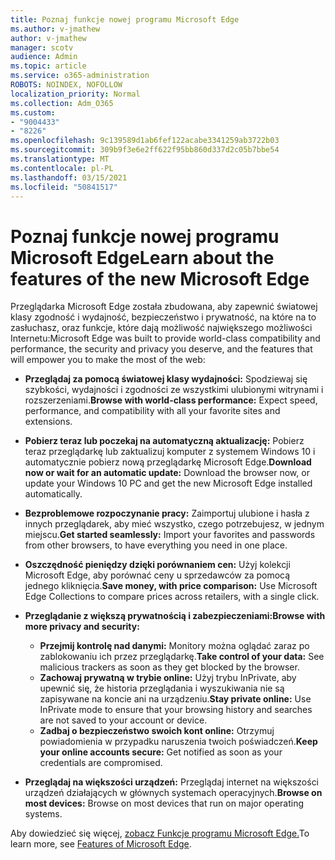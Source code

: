 ```yaml
---
title: Poznaj funkcje nowej programu Microsoft Edge
ms.author: v-jmathew
author: v-jmathew
manager: scotv
audience: Admin
ms.topic: article
ms.service: o365-administration
ROBOTS: NOINDEX, NOFOLLOW
localization_priority: Normal
ms.collection: Adm_O365
ms.custom:
- "9004433"
- "8226"
ms.openlocfilehash: 9c139589d1ab6fef122acabe3341259ab3722b03
ms.sourcegitcommit: 309b9f3e6e2ff622f95bb860d337d2c05b7bbe54
ms.translationtype: MT
ms.contentlocale: pl-PL
ms.lasthandoff: 03/15/2021
ms.locfileid: "50841517"
---
```

# <a name="learn-about-the-features-of-the-new-microsoft-edge"></a><span data-ttu-id="e700f-102">Poznaj funkcje nowej programu Microsoft Edge</span><span class="sxs-lookup"><span data-stu-id="e700f-102">Learn about the features of the new Microsoft Edge</span></span>

<span data-ttu-id="e700f-103">Przeglądarka Microsoft Edge została zbudowana, aby zapewnić światowej klasy zgodność i wydajność, bezpieczeństwo i prywatność, na które na to zasłuchasz, oraz funkcje, które dają możliwość największego możliwości Internetu:</span><span class="sxs-lookup"><span data-stu-id="e700f-103">Microsoft Edge was built to provide world-class compatibility and performance, the security and privacy you deserve, and the features that will empower you to make the most of the web:</span></span>

- <span data-ttu-id="e700f-104">**Przeglądaj za pomocą światowej klasy wydajności:** Spodziewaj się szybkości, wydajności i zgodności ze wszystkimi ulubionymi witrynami i rozszerzeniami.</span><span class="sxs-lookup"><span data-stu-id="e700f-104">**Browse with world-class performance:** Expect speed, performance, and compatibility with all your favorite sites and extensions.</span></span>
- <span data-ttu-id="e700f-105">**Pobierz teraz lub poczekaj na automatyczną aktualizację:** Pobierz teraz przeglądarkę lub zaktualizuj komputer z systemem Windows 10 i automatycznie pobierz nową przeglądarkę Microsoft Edge.</span><span class="sxs-lookup"><span data-stu-id="e700f-105">**Download now or wait for an automatic update:** Download the browser now, or update your Windows 10 PC and get the new Microsoft Edge installed automatically.</span></span>
- <span data-ttu-id="e700f-106">**Bezproblemowe rozpoczynanie pracy:** Zaimportuj ulubione i hasła z innych przeglądarek, aby mieć wszystko, czego potrzebujesz, w jednym miejscu.</span><span class="sxs-lookup"><span data-stu-id="e700f-106">**Get started seamlessly:** Import your favorites and passwords from other browsers, to have everything you need in one place.</span></span>
- <span data-ttu-id="e700f-107">**Oszczędność pieniędzy dzięki porównaniem cen:** Użyj kolekcji Microsoft Edge, aby porównać ceny u sprzedawców za pomocą jednego kliknięcia.</span><span class="sxs-lookup"><span data-stu-id="e700f-107">**Save money, with price comparison:** Use Microsoft Edge Collections to compare prices across retailers, with a single click.</span></span>
- <span data-ttu-id="e700f-108">**Przeglądanie z większą prywatnością i zabezpieczeniami:**</span><span class="sxs-lookup"><span data-stu-id="e700f-108">**Browse with more privacy and security:**</span></span>
  - <span data-ttu-id="e700f-109">**Przejmij kontrolę nad danymi:** Monitory można oglądać zaraz po zablokowaniu ich przez przeglądarkę.</span><span class="sxs-lookup"><span data-stu-id="e700f-109">**Take control of your data:** See malicious trackers as soon as they get blocked by the browser.</span></span>
  - <span data-ttu-id="e700f-110">**Zachowaj prywatną w trybie online:** Użyj trybu InPrivate, aby upewnić się, że historia przeglądania i wyszukiwania nie są zapisywane na koncie ani na urządzeniu.</span><span class="sxs-lookup"><span data-stu-id="e700f-110">**Stay private online:** Use InPrivate mode to ensure that your browsing history and searches are not saved to your account or device.</span></span>
  - <span data-ttu-id="e700f-111">**Zadbaj o bezpieczeństwo swoich kont online:** Otrzymuj powiadomienia w przypadku naruszenia twoich poświadczeń.</span><span class="sxs-lookup"><span data-stu-id="e700f-111">**Keep your online accounts secure:** Get notified as soon as your credentials are compromised.</span></span>

- <span data-ttu-id="e700f-112">**Przeglądaj na większości urządzeń:** Przeglądaj internet na większości urządzeń działających w głównych systemach operacyjnych.</span><span class="sxs-lookup"><span data-stu-id="e700f-112">**Browse on most devices:** Browse on most devices that run on major operating systems.</span></span>

<span data-ttu-id="e700f-113">Aby dowiedzieć się więcej, [zobacz Funkcje programu Microsoft Edge.](https://go.microsoft.com/fwlink/?linkid=2146817)</span><span class="sxs-lookup"><span data-stu-id="e700f-113">To learn more, see [Features of Microsoft Edge](https://go.microsoft.com/fwlink/?linkid=2146817).</span></span>
